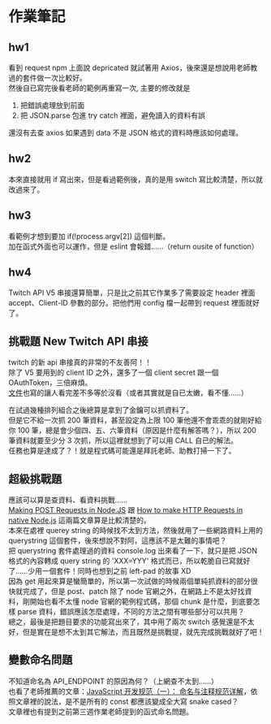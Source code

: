 # 作業筆記

## hw1

看到 request npm 上面說 depricated 就試著用 Axios，後來還是想說用老師教過的套件做一次比較好。  
然後自已寫完後看老師的範例再重寫一次, 主要的修改就是

1. 把錯誤處理放到前面
2. 把 JSON.parse 包進 try catch 裡面，避免讀入的資料有誤

還沒有去查 axios 如果遇到 data 不是 JSON 格式的資料時應該如何處理。

## hw2

本來直接就用 if 寫出來，但是看過範例後，真的是用 switch 寫比較清楚，所以就改過來了。

## hw3

看範例才想到要加 if(!process.argv[2]) 這個判斷。  
加在函式外面也可以運作，但是 eslint 會報錯……（return ousite of function）

## hw4

Twitch API V5 串接還算簡單，只是比之前其它作業多了需要設定 header 裡面 accept、Client-ID 參數的部分。把他們用 config 檔一起帶到 request 裡面就好了。

## 挑戰題 New Twitch API 串接

twitch 的新 api 串接真的非常的不友善阿！！  
除了 V5 要用到的 client ID 之外，還多了一個 client secret 跟一個 OAuthToken，三倍麻煩。  
[文件](https://dev.twitch.tv/docs/api)也寫的讓人看完差不多等於沒看（或者其實就是自已太嫩，看不懂……）    

在試過幾種排列組合之後總算是拿到了金鑰可以抓資料了。  
但是它不給一次抓 200 筆資料，甚至設定為上限 100 筆他還不會乖乖的就剛好給你 100 筆，總是會少個四、五、六筆資料（原因是什麼有解答嗎？），所以 200 筆資料就要至少分 3 次抓，所以這裡就想到了可以用 CALL 自已的解法。  
任務也算是達成了？！就是程式碼可能還是拜託老師、助教打掃一下了。

## 超級挑戰題

應該可以算是查資料、看資料挑戰……  
[Making POST Requests in Node.JS](https://usefulangle.com/post/167/nodejs-post-request) 跟 [How to make HTTP Requests in native Node.js](https://attacomsian.com/blog/node-make-http-requests) 這兩篇文章算是比較清楚的。  
本來在處裡 querey string 的時候找不太到方法，然後就用了一些網路資料上用的 querystring 這個套件，後來想說不對阿，這應該不是太難的事情吧？  
把 querystring 套件處理過的資料 console.log 出來看了一下，就只是把 JSON 格式的內容轉成 query string 的 'XXX=YYY' 格式而已，所以乾脆自已寫就好了……少用一個套件！同時也想到之前 left-pad 的故事 XD  
因為 get 用起來算是蠻簡單的，所以第一次試做的時候兩個單純抓資料的部分很快就完成了，但是 post、patch 除了 node 官網之外，在網路上不是太好找資料，剛開始也看不太懂 node 官網的範例程式碼，那個 chunk 是什麼，到底要怎樣 parse 資料，錯誤應該怎麼處理，不同的方法之間有哪些部分可以共用？  
總之，最後是把題目要求的功能寫出來了，其中用了兩次 switch 感覺還是不太好，但是實在是想不太到其它解法，而且既然是挑戰提，就先完成挑戰就好了吧！

## 變數命名問題

不知道命名為 API_ENDPOINT 的原因為何？（上網查不太到……）  
也看了老師推薦的文章：[JavaScript 开发规范（一）： 命名与注释规范详解](https://juejin.im/entry/599d433cf265da24797b5c66)，依照文章裡的說法，是不是所有的 const 都應該變成全大寫 snake cased？  
文章裡也有提到之前第三週作業老師提到的函式命名問題。  
